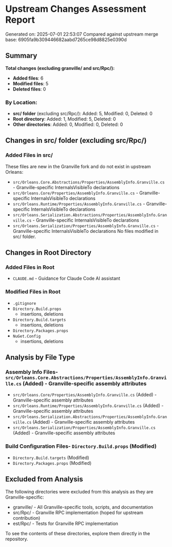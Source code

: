 # Upstream Changes Assessment Report

Generated on: 2025-07-01 22:53:07
Compared against upstream merge base: 6905fa9b309446682aabd7265ce98d8825e0390d

## Summary

**Total changes (excluding granville/ and src/Rpc/):**
- **Added files**: 6
- **Modified files**: 5
- **Deleted files**: 0

### By Location:
- **src/ folder** (excluding src/Rpc/): Added: 5, Modified: 0, Deleted: 0
- **Root directory**: Added: 1, Modified: 5, Deleted: 0
- **Other directories**: Added: 0, Modified: 0, Deleted: 0
## Changes in src/ folder (excluding src/Rpc/)
### Added Files in src/

These files are new in the Granville fork and do not exist in upstream Orleans:
- `src/Orleans.Core.Abstractions/Properties/AssemblyInfo.Granville.cs` - Granville-specific InternalsVisibleTo declarations
- `src/Orleans.Core/Properties/AssemblyInfo.Granville.cs` - Granville-specific InternalsVisibleTo declarations
- `src/Orleans.Runtime/Properties/AssemblyInfo.Granville.cs` - Granville-specific InternalsVisibleTo declarations
- `src/Orleans.Serialization.Abstractions/Properties/AssemblyInfo.Granville.cs` - Granville-specific InternalsVisibleTo declarations
- `src/Orleans.Serialization/Properties/AssemblyInfo.Granville.cs` - Granville-specific InternalsVisibleTo declarations
No files modified in src/ folder.


## Changes in Root Directory
### Added Files in Root
- `CLAUDE.md` - Guidance for Claude Code AI assistant

### Modified Files in Root
- `.gitignore`
- `Directory.Build.props`
  -  insertions,  deletions
- `Directory.Build.targets`
  -  insertions,  deletions
- `Directory.Packages.props`
- `NuGet.Config`
  -  insertions,  deletions

## Analysis by File Type

### Assembly Info Files- `src/Orleans.Core.Abstractions/Properties/AssemblyInfo.Granville.cs` (Added) - Granville-specific assembly attributes
- `src/Orleans.Core/Properties/AssemblyInfo.Granville.cs` (Added) - Granville-specific assembly attributes
- `src/Orleans.Runtime/Properties/AssemblyInfo.Granville.cs` (Added) - Granville-specific assembly attributes
- `src/Orleans.Serialization.Abstractions/Properties/AssemblyInfo.Granville.cs` (Added) - Granville-specific assembly attributes
- `src/Orleans.Serialization/Properties/AssemblyInfo.Granville.cs` (Added) - Granville-specific assembly attributes

### Build Configuration Files- `Directory.Build.props` (Modified)
- `Directory.Build.targets` (Modified)
- `Directory.Packages.props` (Modified)

## Excluded from Analysis

The following directories were excluded from this analysis as they are Granville-specific:
- granville/ - All Granville-specific tools, scripts, and documentation
- src/Rpc/ - Granville RPC implementation (hoped for upstream contribution)
- 	est/Rpc/ - Tests for Granville RPC implementation

To see the contents of these directories, explore them directly in the repository.
